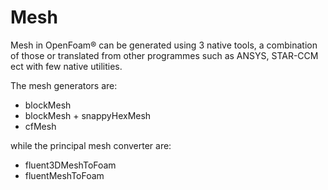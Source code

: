 # Mesh

Mesh in OpenFoam® can be generated using 3 native tools, a combination of
those or translated from other programmes such as ANSYS, STAR-CCM ect with
few native utilities.

The mesh generators are:
- blockMesh
- blockMesh + snappyHexMesh
- cfMesh

while the principal mesh converter are:
- fluent3DMeshToFoam
- fluentMeshToFoam